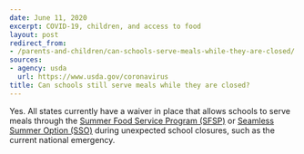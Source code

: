 ```yaml
---
date: June 11, 2020
excerpt: COVID-19, children, and access to food
layout: post
redirect_from:
- /parents-and-children/can-schools-serve-meals-while-they-are-closed/
sources:
- agency: usda
  url: https://www.usda.gov/coronavirus
title: Can schools still serve meals while they are closed?
---
```


Yes. All states currently have a waiver in place that allows schools to serve meals through the [Summer Food Service Program (SFSP)](https://www.fns.usda.gov/sfsp/summer-food-service-program) or [Seamless Summer Option (SSO)](https://www.fns.usda.gov/sfsp/seamless-summer-and-other-options-schools) during unexpected school closures, such as the current national emergency.